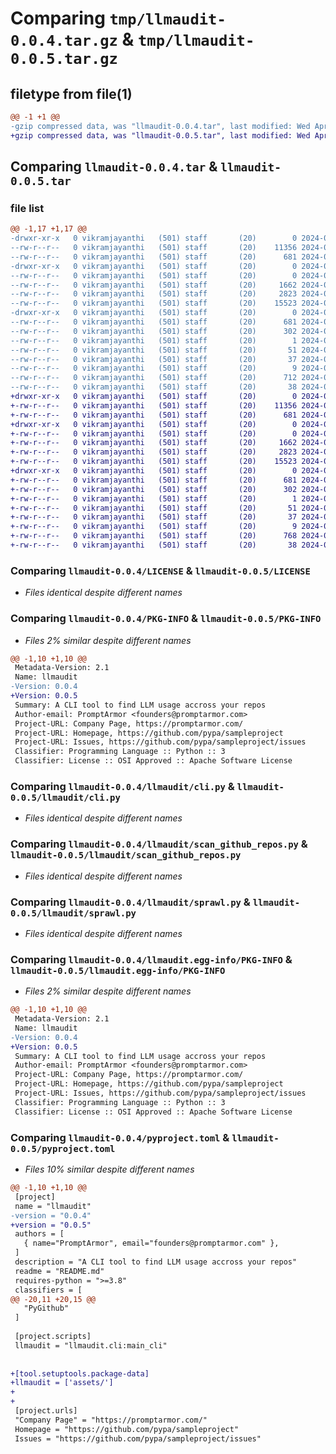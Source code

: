 # Comparing `tmp/llmaudit-0.0.4.tar.gz` & `tmp/llmaudit-0.0.5.tar.gz`

## filetype from file(1)

```diff
@@ -1 +1 @@
-gzip compressed data, was "llmaudit-0.0.4.tar", last modified: Wed Apr 17 00:29:49 2024, max compression
+gzip compressed data, was "llmaudit-0.0.5.tar", last modified: Wed Apr 17 00:36:55 2024, max compression
```

## Comparing `llmaudit-0.0.4.tar` & `llmaudit-0.0.5.tar`

### file list

```diff
@@ -1,17 +1,17 @@
-drwxr-xr-x   0 vikramjayanthi   (501) staff       (20)        0 2024-04-17 00:29:49.270978 llmaudit-0.0.4/
--rw-r--r--   0 vikramjayanthi   (501) staff       (20)    11356 2024-04-16 23:43:48.000000 llmaudit-0.0.4/LICENSE
--rw-r--r--   0 vikramjayanthi   (501) staff       (20)      681 2024-04-17 00:29:49.270462 llmaudit-0.0.4/PKG-INFO
-drwxr-xr-x   0 vikramjayanthi   (501) staff       (20)        0 2024-04-17 00:29:49.265623 llmaudit-0.0.4/llmaudit/
--rw-r--r--   0 vikramjayanthi   (501) staff       (20)        0 2024-04-16 23:48:32.000000 llmaudit-0.0.4/llmaudit/__init__.py
--rw-r--r--   0 vikramjayanthi   (501) staff       (20)     1662 2024-04-17 00:29:07.000000 llmaudit-0.0.4/llmaudit/cli.py
--rw-r--r--   0 vikramjayanthi   (501) staff       (20)     2823 2024-04-17 00:29:22.000000 llmaudit-0.0.4/llmaudit/scan_github_repos.py
--rw-r--r--   0 vikramjayanthi   (501) staff       (20)    15523 2024-04-16 23:50:36.000000 llmaudit-0.0.4/llmaudit/sprawl.py
-drwxr-xr-x   0 vikramjayanthi   (501) staff       (20)        0 2024-04-17 00:29:49.269882 llmaudit-0.0.4/llmaudit.egg-info/
--rw-r--r--   0 vikramjayanthi   (501) staff       (20)      681 2024-04-17 00:29:49.000000 llmaudit-0.0.4/llmaudit.egg-info/PKG-INFO
--rw-r--r--   0 vikramjayanthi   (501) staff       (20)      302 2024-04-17 00:29:49.000000 llmaudit-0.0.4/llmaudit.egg-info/SOURCES.txt
--rw-r--r--   0 vikramjayanthi   (501) staff       (20)        1 2024-04-17 00:29:49.000000 llmaudit-0.0.4/llmaudit.egg-info/dependency_links.txt
--rw-r--r--   0 vikramjayanthi   (501) staff       (20)       51 2024-04-17 00:29:49.000000 llmaudit-0.0.4/llmaudit.egg-info/entry_points.txt
--rw-r--r--   0 vikramjayanthi   (501) staff       (20)       37 2024-04-17 00:29:49.000000 llmaudit-0.0.4/llmaudit.egg-info/requires.txt
--rw-r--r--   0 vikramjayanthi   (501) staff       (20)        9 2024-04-17 00:29:49.000000 llmaudit-0.0.4/llmaudit.egg-info/top_level.txt
--rw-r--r--   0 vikramjayanthi   (501) staff       (20)      712 2024-04-17 00:29:32.000000 llmaudit-0.0.4/pyproject.toml
--rw-r--r--   0 vikramjayanthi   (501) staff       (20)       38 2024-04-17 00:29:49.271100 llmaudit-0.0.4/setup.cfg
+drwxr-xr-x   0 vikramjayanthi   (501) staff       (20)        0 2024-04-17 00:36:55.477078 llmaudit-0.0.5/
+-rw-r--r--   0 vikramjayanthi   (501) staff       (20)    11356 2024-04-16 23:43:48.000000 llmaudit-0.0.5/LICENSE
+-rw-r--r--   0 vikramjayanthi   (501) staff       (20)      681 2024-04-17 00:36:55.476541 llmaudit-0.0.5/PKG-INFO
+drwxr-xr-x   0 vikramjayanthi   (501) staff       (20)        0 2024-04-17 00:36:55.472435 llmaudit-0.0.5/llmaudit/
+-rw-r--r--   0 vikramjayanthi   (501) staff       (20)        0 2024-04-16 23:48:32.000000 llmaudit-0.0.5/llmaudit/__init__.py
+-rw-r--r--   0 vikramjayanthi   (501) staff       (20)     1662 2024-04-17 00:29:07.000000 llmaudit-0.0.5/llmaudit/cli.py
+-rw-r--r--   0 vikramjayanthi   (501) staff       (20)     2823 2024-04-17 00:29:22.000000 llmaudit-0.0.5/llmaudit/scan_github_repos.py
+-rw-r--r--   0 vikramjayanthi   (501) staff       (20)    15523 2024-04-16 23:50:36.000000 llmaudit-0.0.5/llmaudit/sprawl.py
+drwxr-xr-x   0 vikramjayanthi   (501) staff       (20)        0 2024-04-17 00:36:55.475947 llmaudit-0.0.5/llmaudit.egg-info/
+-rw-r--r--   0 vikramjayanthi   (501) staff       (20)      681 2024-04-17 00:36:55.000000 llmaudit-0.0.5/llmaudit.egg-info/PKG-INFO
+-rw-r--r--   0 vikramjayanthi   (501) staff       (20)      302 2024-04-17 00:36:55.000000 llmaudit-0.0.5/llmaudit.egg-info/SOURCES.txt
+-rw-r--r--   0 vikramjayanthi   (501) staff       (20)        1 2024-04-17 00:36:55.000000 llmaudit-0.0.5/llmaudit.egg-info/dependency_links.txt
+-rw-r--r--   0 vikramjayanthi   (501) staff       (20)       51 2024-04-17 00:36:55.000000 llmaudit-0.0.5/llmaudit.egg-info/entry_points.txt
+-rw-r--r--   0 vikramjayanthi   (501) staff       (20)       37 2024-04-17 00:36:55.000000 llmaudit-0.0.5/llmaudit.egg-info/requires.txt
+-rw-r--r--   0 vikramjayanthi   (501) staff       (20)        9 2024-04-17 00:36:55.000000 llmaudit-0.0.5/llmaudit.egg-info/top_level.txt
+-rw-r--r--   0 vikramjayanthi   (501) staff       (20)      768 2024-04-17 00:36:43.000000 llmaudit-0.0.5/pyproject.toml
+-rw-r--r--   0 vikramjayanthi   (501) staff       (20)       38 2024-04-17 00:36:55.477208 llmaudit-0.0.5/setup.cfg
```

### Comparing `llmaudit-0.0.4/LICENSE` & `llmaudit-0.0.5/LICENSE`

 * *Files identical despite different names*

### Comparing `llmaudit-0.0.4/PKG-INFO` & `llmaudit-0.0.5/PKG-INFO`

 * *Files 2% similar despite different names*

```diff
@@ -1,10 +1,10 @@
 Metadata-Version: 2.1
 Name: llmaudit
-Version: 0.0.4
+Version: 0.0.5
 Summary: A CLI tool to find LLM usage accross your repos
 Author-email: PromptArmor <founders@promptarmor.com>
 Project-URL: Company Page, https://promptarmor.com/
 Project-URL: Homepage, https://github.com/pypa/sampleproject
 Project-URL: Issues, https://github.com/pypa/sampleproject/issues
 Classifier: Programming Language :: Python :: 3
 Classifier: License :: OSI Approved :: Apache Software License
```

### Comparing `llmaudit-0.0.4/llmaudit/cli.py` & `llmaudit-0.0.5/llmaudit/cli.py`

 * *Files identical despite different names*

### Comparing `llmaudit-0.0.4/llmaudit/scan_github_repos.py` & `llmaudit-0.0.5/llmaudit/scan_github_repos.py`

 * *Files identical despite different names*

### Comparing `llmaudit-0.0.4/llmaudit/sprawl.py` & `llmaudit-0.0.5/llmaudit/sprawl.py`

 * *Files identical despite different names*

### Comparing `llmaudit-0.0.4/llmaudit.egg-info/PKG-INFO` & `llmaudit-0.0.5/llmaudit.egg-info/PKG-INFO`

 * *Files 2% similar despite different names*

```diff
@@ -1,10 +1,10 @@
 Metadata-Version: 2.1
 Name: llmaudit
-Version: 0.0.4
+Version: 0.0.5
 Summary: A CLI tool to find LLM usage accross your repos
 Author-email: PromptArmor <founders@promptarmor.com>
 Project-URL: Company Page, https://promptarmor.com/
 Project-URL: Homepage, https://github.com/pypa/sampleproject
 Project-URL: Issues, https://github.com/pypa/sampleproject/issues
 Classifier: Programming Language :: Python :: 3
 Classifier: License :: OSI Approved :: Apache Software License
```

### Comparing `llmaudit-0.0.4/pyproject.toml` & `llmaudit-0.0.5/pyproject.toml`

 * *Files 10% similar despite different names*

```diff
@@ -1,10 +1,10 @@
 [project]
 name = "llmaudit"
-version = "0.0.4"
+version = "0.0.5"
 authors = [
   { name="PromptArmor", email="founders@promptarmor.com" },
 ]
 description = "A CLI tool to find LLM usage accross your repos"
 readme = "README.md"
 requires-python = ">=3.8"
 classifiers = [
@@ -20,11 +20,15 @@
   "PyGithub"
 ]
 
 [project.scripts]
 llmaudit = "llmaudit.cli:main_cli"
 
 
+[tool.setuptools.package-data]
+llmaudit = ['assets/']
+
+
 [project.urls]
 "Company Page" = "https://promptarmor.com/"
 Homepage = "https://github.com/pypa/sampleproject"
 Issues = "https://github.com/pypa/sampleproject/issues"
```

